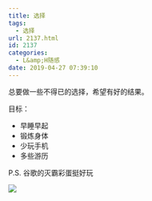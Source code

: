 ```yaml
---
title: 选择
tags:
  - 选择
url: 2137.html
id: 2137
categories:
  - L&amp;H随感
date: 2019-04-27 07:39:10
---
```


总要做一些不得已的选择，希望有好的结果。

目标：

*   早睡早起
*   锻炼身体
*   少玩手机
*   多些游历

P.S. 谷歌的灭霸彩蛋挺好玩

![](https://l2h.site/wp-content/uploads/2019/04/mieba-1024x534.png)